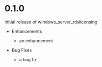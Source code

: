 # 0.1.0

Initial release of windows_server_rdslicensing

* Enhancements
  * an enhancement

* Bug Fixes
  * a bug fix

